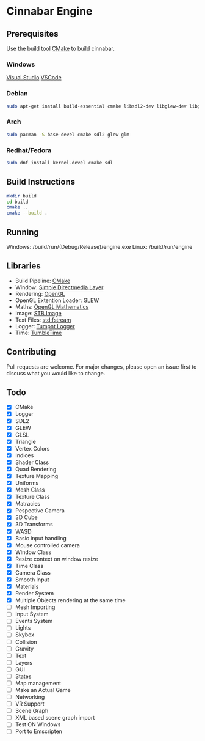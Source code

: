 # Cinnabar Engine

## Prerequisites

Use the build tool [CMake](https://cmake.org/install/) to build cinnabar.

### Windows
[Visual Studio](https://visualstudio.microsoft.com/)
[VSCode](https://code.visualstudio.com/docs/cpp/config-msvc)
### Debian
```bash
sudo apt-get install build-essential cmake libsdl2-dev libglew-dev libglm-dev
```
### Arch
```bash
sudo pacman -S base-devel cmake sdl2 glew glm
```
### Redhat/Fedora
```bash
sudo dnf install kernel-devel cmake sdl 
```
## Build Instructions
```bash
mkdir build
cd build
cmake ..
cmake --build .
```

## Running
Windows: /build/run/(Debug/Release)/engine.exe
Linux: /build/run/engine

## Libraries
* Build Pipeline: [CMake](https://cmake.org/)
* Window: [Simple Directmedia Layer](https://www.libsdl.org/)
* Rendering: [OpenGL](https://www.opengl.org/)
* OpenGL Extention Loader: [GLEW](http://glew.sourceforge.net/)
* Maths: [OpenGL Mathematics](https://glm.g-truc.net/0.9.9/index.html)
* Image: [STB Image](https://github.com/nothings/stb/blob/master/stb_image.h)
* Text Files: [std:fstream](https://gcc.gnu.org/onlinedocs/libstdc++/libstdc++-html-USERS-4.2/fstream.html)
* Logger: [Tumpnt Logger](https://github.com/Tumpnt/TumpntAudio/blob/master/src/core/tpnt_log.h)
* Time: [TumbleTime](https://github.com/tumble1999/tumble-time)

## Contributing
Pull requests are welcome. For major changes, please open an issue first to discuss what you would like to change.

## Todo
 - [x] CMake
 - [x] Logger
 - [x] SDL2
 - [x] GLEW
 - [x] GLSL
 - [x] Triangle
 - [x] Vertex Colors
 - [x] Indices
 - [x] Shader Class
 - [x] Quad Rendering
 - [x] Texture Mapping
 - [x] Uniforms
 - [x] Mesh Class
 - [x] Texture Class
 - [x] Matracies
 - [x] Pespective Camera
 - [x] 3D Cube
 - [x] 3D Transforms
 - [x] WASD
 - [x] Basic input handling
 - [x] Mouse controlled camera
 - [x] Window Class
 - [x] Resize context on window resize
 - [x] Time Class
 - [x] Camera Class
 - [x] Smooth Input
 - [x] Materials
 - [x] Render System
 - [x] Multiple Objects rendering at the same time
 - [ ] Mesh Importing
 - [ ] Input System
 - [ ] Events System
 - [ ] Lights
 - [ ] Skybox
 - [ ] Collision
 - [ ] Gravity
 - [ ] Text
 - [ ] Layers
 - [ ] GUI
 - [ ] States
 - [ ] Map management
 - [ ] Make an Actual Game
 - [ ] Networking
 - [ ] VR Support
 - [ ] Scene Graph
 - [ ] XML based scene graph import
 - [ ] Test ON Windows
 - [ ] Port to Emscripten
